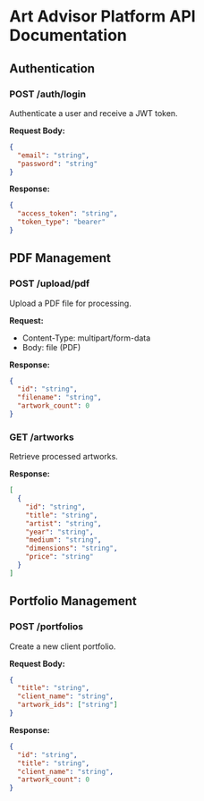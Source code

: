 # Art Advisor Platform API Documentation

## Authentication

### POST /auth/login
Authenticate a user and receive a JWT token.

**Request Body:**
```json
{
  "email": "string",
  "password": "string"
}
```

**Response:**
```json
{
  "access_token": "string",
  "token_type": "bearer"
}
```

## PDF Management

### POST /upload/pdf
Upload a PDF file for processing.

**Request:**
- Content-Type: multipart/form-data
- Body: file (PDF)

**Response:**
```json
{
  "id": "string",
  "filename": "string",
  "artwork_count": 0
}
```

### GET /artworks
Retrieve processed artworks.

**Response:**
```json
[
  {
    "id": "string",
    "title": "string",
    "artist": "string",
    "year": "string",
    "medium": "string",
    "dimensions": "string",
    "price": "string"
  }
]
```

## Portfolio Management

### POST /portfolios
Create a new client portfolio.

**Request Body:**
```json
{
  "title": "string",
  "client_name": "string",
  "artwork_ids": ["string"]
}
```

**Response:**
```json
{
  "id": "string",
  "title": "string",
  "client_name": "string",
  "artwork_count": 0
}
```